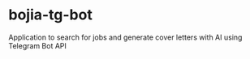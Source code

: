 # bojia-tg-bot
Application to search for jobs and generate cover letters with AI using Telegram Bot API
